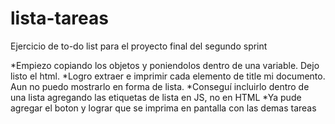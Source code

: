 # lista-tareas
Ejercicio de to-do list para el proyecto final del segundo sprint

*Empiezo copiando los objetos y poniendolos dentro de una variable. Dejo listo el html.
*Logro extraer e imprimir cada elemento de title mi documento. Aun no puedo mostrarlo en forma de lista.
*Conseguí incluirlo dentro de una lista agregando las etiquetas de lista en JS, no en HTML
*Ya pude agregar el boton y lograr que se imprima en pantalla con las demas tareas

